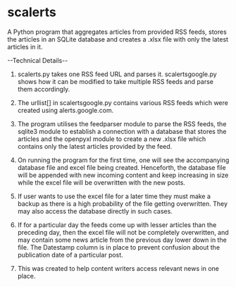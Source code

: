 # scalerts
A Python program that aggregates articles from provided RSS feeds, stores the articles in an SQLite database and creates a .xlsx file with only the latest articles in it. 


--Technical Details--

1. scalerts.py takes one RSS feed URL and parses it. scalertsgoogle.py shows how it can be modified to take multiple RSS feeds and parse them accordingly.

2. The urllist[] in scalertsgoogle.py contains various RSS feeds which were created using alerts.google.com.

3. The program utilises the feedparser module to parse the RSS feeds, the sqlite3 module to establish a connection with a database that stores the articles and the openpyxl module to create a new .xlsx file which contains only the latest articles provided by the feed.

4. On running the program for the first time, one will see the accompanying database file and excel file being created. Henceforth, the database file will be appended with new incoming content and keep increasing in size while the excel file will be overwritten with the new posts.

5. If user wants to use the excel file for a later time they must make a backup as there is a high probability of the file getting overwritten. They may also access the database directly in such cases.

6. If for a particular day the feeds come up with lesser articles than the preceding day, then the excel file will not be completely overwritten, and may contain some news article from the previous day lower down in the file. The Datestamp column is in place to prevent confusion about the publication date of a particular post.

7. This was created to help content writers access relevant news in one place.

